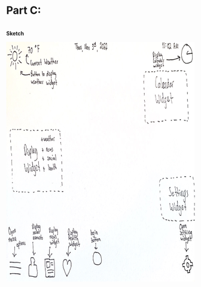 <h1><strong>Part C:</strong></h1>
<br />
<strong>Sketch</strong> <br />
<p>
    <img src="main/SmartMirrorSketch.jpg" width="1020" height="640" />
</p>

<br />
